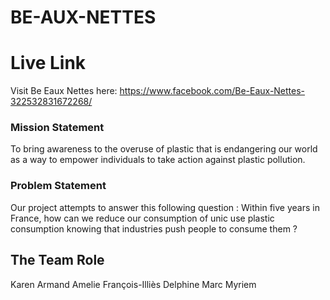 # BE-AUX-NETTES
# Live Link 
Visit Be Eaux Nettes here: https://www.facebook.com/Be-Eaux-Nettes-322532831672268/

### Mission Statement
To bring awareness to the overuse of plastic that is endangering our world as a way to 
empower individuals to take action against plastic pollution.


### Problem Statement

Our project attempts to answer this following question : 
 Within five years in France, how can we reduce our consumption of unic use plastic consumption knowing that industries push people to consume them ? 


## The Team Role                
Karen
Armand
Amelie
François-Illiès
Delphine 
Marc
Myriem
